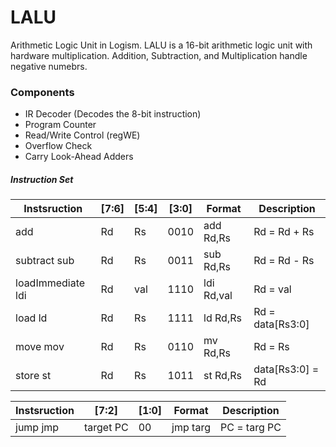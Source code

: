 # LALU
Arithmetic Logic Unit in Logism. LALU is a 16-bit arithmetic logic unit with hardware multiplication. Addition, Subtraction, and Multiplication handle negative numebrs.
### Components
- IR Decoder  (Decodes the 8-bit instruction)
- Program Counter
- Read/Write Control (regWE)
- Overflow Check
- Carry Look-Ahead Adders

##### Instruction Set
| Instsruction       | [7:6] | [5:4] | [3:0] | Format     | Description         |
|--------------------|-------|-------|-------|------------|---------------------|
| add                |   Rd  |   Rs  |  0010 | add Rd,Rs  | Rd = Rd + Rs        |
| subtract  sub      |   Rd  |   Rs  |  0011 | sub Rd,Rs  | Rd = Rd - Rs        |
| loadImmediate  ldi |   Rd  |  val  |  1110 | ldi Rd,val | Rd = val            |
| load  ld           |   Rd  |   Rs  |  1111 | ld  Rd,Rs  | Rd = data[Rs3:0]    |
| move mov           |   Rd  |   Rs  |  0110 | mv  Rd,Rs  | Rd = Rs             |
| store  st          |   Rd  |   Rs  |  1011 | st  Rd,Rs  | data[Rs3:0] = Rd    |

| Instsruction | [7:2]     | [1:0] | Format   | Description  |
|--------------|-----------|-------|----------|--------------|
| jump  jmp    | target PC |   00  | jmp targ | PC = targ PC |
